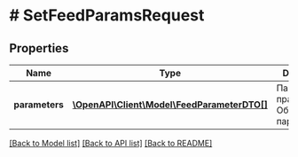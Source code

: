 # # SetFeedParamsRequest

## Properties

Name | Type | Description | Notes
------------ | ------------- | ------------- | -------------
**parameters** | [**\OpenAPI\Client\Model\FeedParameterDTO[]**](FeedParameterDTO.md) | Параметры прайс-листа.  Обязательный параметр. |

[[Back to Model list]](../../README.md#models) [[Back to API list]](../../README.md#endpoints) [[Back to README]](../../README.md)
